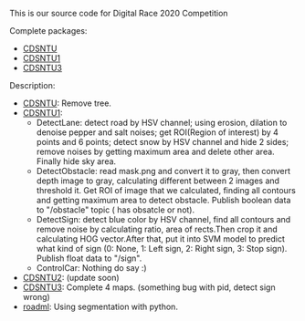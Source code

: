 This is our source code for Digital Race 2020 Competition

Complete packages:
+ [CDSNTU](cdsntu)
+ [CDSNTU1](cdsntu1)
+ [CDSNTU3](cdsntu3)

Description:
+ [CDSNTU](cdsntu): Remove tree.
+ [CDSNTU1](cdsntu1): 
  - DetectLane: detect road by HSV channel; using erosion, dilation to denoise pepper and salt noises; get ROI(Region of interest) by 4 points and 6 points; detect snow by HSV channel and hide 2 sides; remove noises by getting maximum area and delete other area. Finally hide sky area.  
  - DetectObstacle: read mask.png and convert it to gray, then convert depth image to gray, calculating different between 2 images and threshold it. Get ROI of image that we calculated, finding all contours and getting maximum area to detect obstacle. Publish boolean data to "/obstacle" topic ( has obsatcle or not).  
  - DetectSign: detect blue color by HSV channel, find all contours and remove noise by calculating ratio, area of rects.Then crop it and calculating HOG vector.After that, put it into SVM model to predict what kind of sign (0: None, 1: Left sign, 2: Right sign, 3: Stop sign). Publish float data to "/sign".  
  - ControlCar: Nothing do say :)  
+ [CDSNTU2](cdsntu2): (update soon)
+ [CDSNTU3](cdsntu3): Complete 4 maps. (something bug with pid, detect sign wrong)
+ [roadml](roadml): Using segmentation with python.


